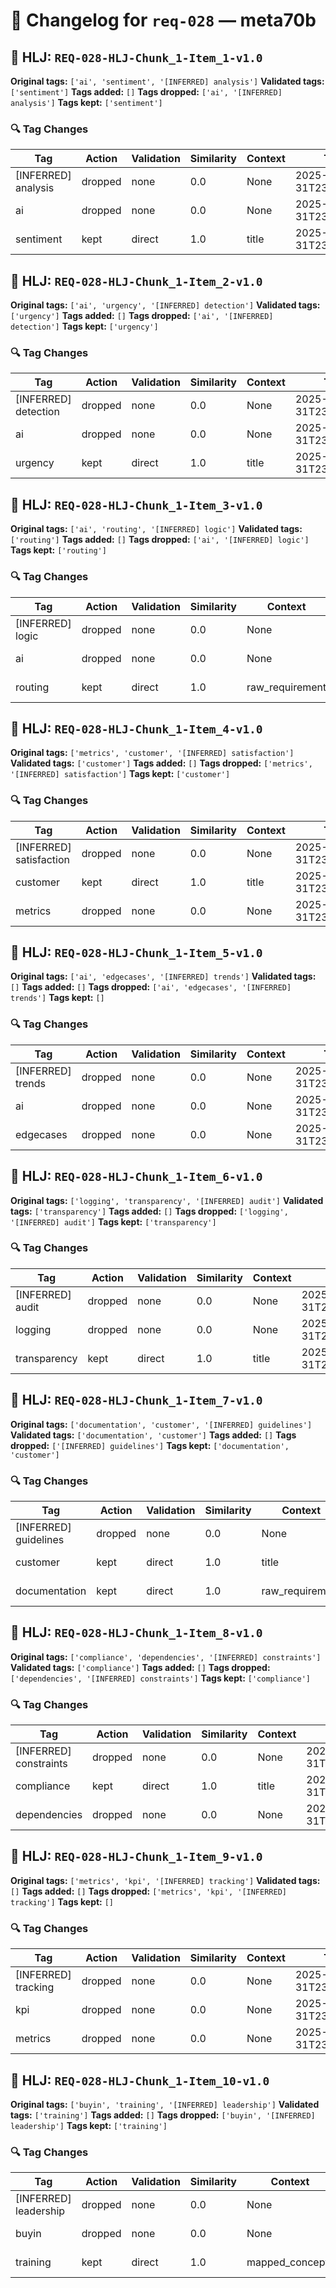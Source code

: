 # 📝 Changelog for `req-028` — **meta70b**

## 🔹 HLJ: `REQ-028-HLJ-Chunk_1-Item_1-v1.0`

**Original tags:** `['ai', 'sentiment', '[INFERRED] analysis']`
**Validated tags:** `['sentiment']`
**Tags added:** `[]`
**Tags dropped:** `['ai', '[INFERRED] analysis']`
**Tags kept:** `['sentiment']`

### 🔍 Tag Changes
| Tag | Action   | Validation | Similarity | Context | Timestamp |
|-----|----------|------------|------------|---------|-----------|
| [INFERRED] analysis | dropped | none | 0.0 | None | 2025-05-31T23:58:01.285681Z |
| ai | dropped | none | 0.0 | None | 2025-05-31T23:58:01.150477Z |
| sentiment | kept | direct | 1.0 | title | 2025-05-31T23:58:01.153777Z |

## 🔹 HLJ: `REQ-028-HLJ-Chunk_1-Item_2-v1.0`

**Original tags:** `['ai', 'urgency', '[INFERRED] detection']`
**Validated tags:** `['urgency']`
**Tags added:** `[]`
**Tags dropped:** `['ai', '[INFERRED] detection']`
**Tags kept:** `['urgency']`

### 🔍 Tag Changes
| Tag | Action   | Validation | Similarity | Context | Timestamp |
|-----|----------|------------|------------|---------|-----------|
| [INFERRED] detection | dropped | none | 0.0 | None | 2025-05-31T23:58:01.565330Z |
| ai | dropped | none | 0.0 | None | 2025-05-31T23:58:01.422034Z |
| urgency | kept | direct | 1.0 | title | 2025-05-31T23:58:01.425567Z |

## 🔹 HLJ: `REQ-028-HLJ-Chunk_1-Item_3-v1.0`

**Original tags:** `['ai', 'routing', '[INFERRED] logic']`
**Validated tags:** `['routing']`
**Tags added:** `[]`
**Tags dropped:** `['ai', '[INFERRED] logic']`
**Tags kept:** `['routing']`

### 🔍 Tag Changes
| Tag | Action   | Validation | Similarity | Context | Timestamp |
|-----|----------|------------|------------|---------|-----------|
| [INFERRED] logic | dropped | none | 0.0 | None | 2025-05-31T23:58:01.901860Z |
| ai | dropped | none | 0.0 | None | 2025-05-31T23:58:01.701118Z |
| routing | kept | direct | 1.0 | raw_requirement | 2025-05-31T23:58:01.771867Z |

## 🔹 HLJ: `REQ-028-HLJ-Chunk_1-Item_4-v1.0`

**Original tags:** `['metrics', 'customer', '[INFERRED] satisfaction']`
**Validated tags:** `['customer']`
**Tags added:** `[]`
**Tags dropped:** `['metrics', '[INFERRED] satisfaction']`
**Tags kept:** `['customer']`

### 🔍 Tag Changes
| Tag | Action   | Validation | Similarity | Context | Timestamp |
|-----|----------|------------|------------|---------|-----------|
| [INFERRED] satisfaction | dropped | none | 0.0 | None | 2025-05-31T23:58:02.174128Z |
| customer | kept | direct | 1.0 | title | 2025-05-31T23:58:02.040484Z |
| metrics | dropped | none | 0.0 | None | 2025-05-31T23:58:02.036812Z |

## 🔹 HLJ: `REQ-028-HLJ-Chunk_1-Item_5-v1.0`

**Original tags:** `['ai', 'edgecases', '[INFERRED] trends']`
**Validated tags:** `[]`
**Tags added:** `[]`
**Tags dropped:** `['ai', 'edgecases', '[INFERRED] trends']`
**Tags kept:** `[]`

### 🔍 Tag Changes
| Tag | Action   | Validation | Similarity | Context | Timestamp |
|-----|----------|------------|------------|---------|-----------|
| [INFERRED] trends | dropped | none | 0.0 | None | 2025-05-31T23:58:02.616587Z |
| ai | dropped | none | 0.0 | None | 2025-05-31T23:58:02.310014Z |
| edgecases | dropped | none | 0.0 | None | 2025-05-31T23:58:02.449573Z |

## 🔹 HLJ: `REQ-028-HLJ-Chunk_1-Item_6-v1.0`

**Original tags:** `['logging', 'transparency', '[INFERRED] audit']`
**Validated tags:** `['transparency']`
**Tags added:** `[]`
**Tags dropped:** `['logging', '[INFERRED] audit']`
**Tags kept:** `['transparency']`

### 🔍 Tag Changes
| Tag | Action   | Validation | Similarity | Context | Timestamp |
|-----|----------|------------|------------|---------|-----------|
| [INFERRED] audit | dropped | none | 0.0 | None | 2025-05-31T23:58:02.886317Z |
| logging | dropped | none | 0.0 | None | 2025-05-31T23:58:02.750673Z |
| transparency | kept | direct | 1.0 | title | 2025-05-31T23:58:02.753721Z |

## 🔹 HLJ: `REQ-028-HLJ-Chunk_1-Item_7-v1.0`

**Original tags:** `['documentation', 'customer', '[INFERRED] guidelines']`
**Validated tags:** `['documentation', 'customer']`
**Tags added:** `[]`
**Tags dropped:** `['[INFERRED] guidelines']`
**Tags kept:** `['documentation', 'customer']`

### 🔍 Tag Changes
| Tag | Action   | Validation | Similarity | Context | Timestamp |
|-----|----------|------------|------------|---------|-----------|
| [INFERRED] guidelines | dropped | none | 0.0 | None | 2025-05-31T23:58:03.103753Z |
| customer | kept | direct | 1.0 | title | 2025-05-31T23:58:02.959861Z |
| documentation | kept | direct | 1.0 | raw_requirement | 2025-05-31T23:58:02.957010Z |

## 🔹 HLJ: `REQ-028-HLJ-Chunk_1-Item_8-v1.0`

**Original tags:** `['compliance', 'dependencies', '[INFERRED] constraints']`
**Validated tags:** `['compliance']`
**Tags added:** `[]`
**Tags dropped:** `['dependencies', '[INFERRED] constraints']`
**Tags kept:** `['compliance']`

### 🔍 Tag Changes
| Tag | Action   | Validation | Similarity | Context | Timestamp |
|-----|----------|------------|------------|---------|-----------|
| [INFERRED] constraints | dropped | none | 0.0 | None | 2025-05-31T23:58:03.375866Z |
| compliance | kept | direct | 1.0 | title | 2025-05-31T23:58:03.107606Z |
| dependencies | dropped | none | 0.0 | None | 2025-05-31T23:58:03.240089Z |

## 🔹 HLJ: `REQ-028-HLJ-Chunk_1-Item_9-v1.0`

**Original tags:** `['metrics', 'kpi', '[INFERRED] tracking']`
**Validated tags:** `[]`
**Tags added:** `[]`
**Tags dropped:** `['metrics', 'kpi', '[INFERRED] tracking']`
**Tags kept:** `[]`

### 🔍 Tag Changes
| Tag | Action   | Validation | Similarity | Context | Timestamp |
|-----|----------|------------|------------|---------|-----------|
| [INFERRED] tracking | dropped | none | 0.0 | None | 2025-05-31T23:58:03.782667Z |
| kpi | dropped | none | 0.0 | None | 2025-05-31T23:58:03.646692Z |
| metrics | dropped | none | 0.0 | None | 2025-05-31T23:58:03.511457Z |

## 🔹 HLJ: `REQ-028-HLJ-Chunk_1-Item_10-v1.0`

**Original tags:** `['buyin', 'training', '[INFERRED] leadership']`
**Validated tags:** `['training']`
**Tags added:** `[]`
**Tags dropped:** `['buyin', '[INFERRED] leadership']`
**Tags kept:** `['training']`

### 🔍 Tag Changes
| Tag | Action   | Validation | Similarity | Context | Timestamp |
|-----|----------|------------|------------|---------|-----------|
| [INFERRED] leadership | dropped | none | 0.0 | None | 2025-05-31T23:58:04.086558Z |
| buyin | dropped | none | 0.0 | None | 2025-05-31T23:58:03.927477Z |
| training | kept | direct | 1.0 | mapped_concepts | 2025-05-31T23:58:03.942861Z |

